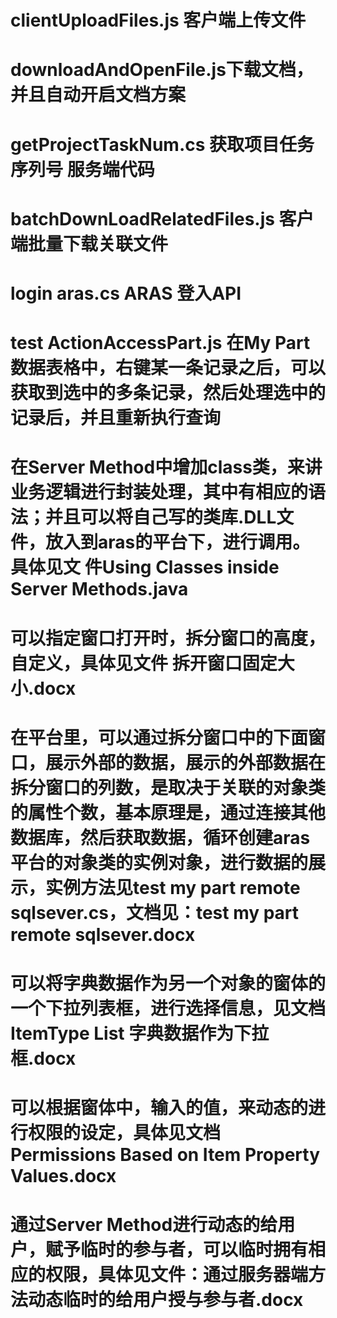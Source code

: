 # clientUploadFiles.js 客户端上传文件
# downloadAndOpenFile.js下载文档，并且自动开启文档方案
# getProjectTaskNum.cs 获取项目任务序列号 服务端代码
# batchDownLoadRelatedFiles.js 客户端批量下载关联文件
# login aras.cs ARAS 登入API
# test ActionAccessPart.js 在My Part数据表格中，右键某一条记录之后，可以获取到选中的多条记录，然后处理选中的记录后，并且重新执行查询
# 在Server Method中增加class类，来讲业务逻辑进行封装处理，其中有相应的语法；并且可以将自己写的类库.DLL文件，放入到aras的平台下，进行调用。具体见文  件Using Classes inside Server Methods.java
# 可以指定窗口打开时，拆分窗口的高度，自定义，具体见文件 拆开窗口固定大小.docx
# 在平台里，可以通过拆分窗口中的下面窗口，展示外部的数据，展示的外部数据在拆分窗口的列数，是取决于关联的对象类的属性个数，基本原理是，通过连接其他数据库，然后获取数据，循环创建aras平台的对象类的实例对象，进行数据的展示，实例方法见test my part remote  sqlsever.cs，文档见：test my part remote  sqlsever.docx
# 可以将字典数据作为另一个对象的窗体的一个下拉列表框，进行选择信息，见文档ItemType List 字典数据作为下拉框.docx
# 可以根据窗体中，输入的值，来动态的进行权限的设定，具体见文档Permissions Based on Item Property Values.docx
# 通过Server Method进行动态的给用户，赋予临时的参与者，可以临时拥有相应的权限，具体见文件：通过服务器端方法动态临时的给用户授与参与者.docx
